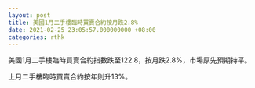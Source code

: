 ```yaml
---
layout: post
title: 美國1月二手樓臨時買賣合約按月跌2.8%
date: 2021-02-25 23:05:57.000000000 +08:00
categories: rthk
---
```


美國1月二手樓臨時買賣合約指數跌至122.8，按月跌2.8%，市場原先預期持平。

上月二手樓臨時買賣合約按年則升13%。
